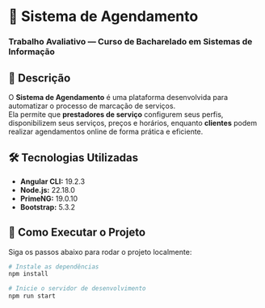 # 🧾 Sistema de Agendamento  
### Trabalho Avaliativo — Curso de Bacharelado em Sistemas de Informação

## 📘 Descrição

O **Sistema de Agendamento** é uma plataforma desenvolvida para automatizar o processo de marcação de serviços.  
Ela permite que **prestadores de serviço** configurem seus perfis, disponibilizem seus serviços, preços e horários, enquanto **clientes** podem realizar agendamentos online de forma prática e eficiente.

## 🛠️ Tecnologias Utilizadas

- **Angular CLI:** 19.2.3  
- **Node.js:** 22.18.0  
- **PrimeNG:** 19.0.10  
- **Bootstrap:** 5.3.2  

## 🚀 Como Executar o Projeto

Siga os passos abaixo para rodar o projeto localmente:

```bash
# Instale as dependências
npm install

# Inicie o servidor de desenvolvimento
npm run start
